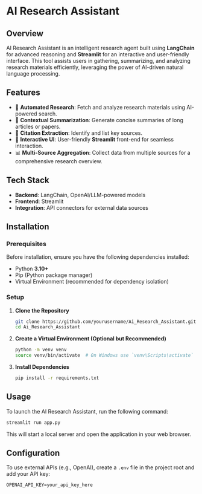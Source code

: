 # AI Research Assistant

## Overview
AI Research Assistant is an intelligent research agent built using **LangChain** for advanced reasoning and **Streamlit** for an interactive and user-friendly interface. This tool assists users in gathering, summarizing, and analyzing research materials efficiently, leveraging the power of AI-driven natural language processing.

## Features
- 🚀 **Automated Research**: Fetch and analyze research materials using AI-powered search.
- 📄 **Contextual Summarization**: Generate concise summaries of long articles or papers.
- 🔗 **Citation Extraction**: Identify and list key sources.
- 🎨 **Interactive UI**: User-friendly **Streamlit** front-end for seamless interaction.
- 📊 **Multi-Source Aggregation**: Collect data from multiple sources for a comprehensive research overview.

## Tech Stack
- **Backend**: LangChain, OpenAI/LLM-powered models
- **Frontend**: Streamlit
- **Integration**: API connectors for external data sources

## Installation

### Prerequisites
Before installation, ensure you have the following dependencies installed:
- Python **3.10+**
- Pip (Python package manager)
- Virtual Environment (recommended for dependency isolation)

### Setup
1. **Clone the Repository**
   ```bash
   git clone https://github.com/yourusername/Ai_Research_Assistant.git
   cd Ai_Research_Assistant
   ```

2. **Create a Virtual Environment (Optional but Recommended)**
   ```bash
   python -m venv venv
   source venv/bin/activate  # On Windows use `venv\Scripts\activate`
   ```

3. **Install Dependencies**
   ```bash
   pip install -r requirements.txt
   ```

## Usage
To launch the AI Research Assistant, run the following command:
```bash
streamlit run app.py
```
This will start a local server and open the application in your web browser.

## Configuration
To use external APIs (e.g., OpenAI), create a `.env` file in the project root and add your API key:
```env
OPENAI_API_KEY=your_api_key_here
```
